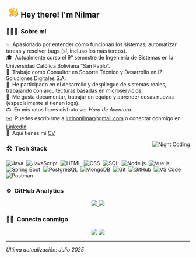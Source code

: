 <!--![Nilmar Lutino Banner]()-->

<img alt="Hand Wave" src="https://raw.githubusercontent.com/AVS1508/AVS1508/master/assets/Hand%20Wave.gif" width='40' align="left"/><h2>Hey there! I'm Nilmar</h2>

### 👨🏻‍💻 &nbsp;Sobre mí

💡 &nbsp;Apasionado por entender cómo funcionan los sistemas, automatizar tareas y resolver bugs (sí, incluso los más tercos).  
🎓 &nbsp;Actualmente curso el 9° semestre de Ingeniería de Sistemas en la Universidad Católica Boliviana “San Pablo”.  
🔧 &nbsp;Trabajo como Consultor en Soporte Técnico y Desarrollo en iZi Soluciones Digitales S.A.  
🚀 &nbsp;He participado en el desarrollo y despliegue de sistemas reales, trabajando con arquitecturas basadas en microservicios.  
💬 &nbsp;Me gusta documentar, trabajar en equipo y aprender cosas nuevas (especialmente si tienen logs).  
📺 &nbsp;En mis ratos libres disfruto ver *Hora de Aventura*.  
✉️ &nbsp;Puedes escribirme a lutinonilmar@gmail.com o conectar conmigo en [LinkedIn](https://www.linkedin.com/in/nilmar-lutino-silva-78918816b).  
📄 &nbsp;Aquí tienes mi [CV](https://drive.google.com/file/d/1aD5oJ1POIqnWp2gBfe0eFfHrbGBdKo8A/view?usp=sharing)

<img alt="Night Coding" src="https://media.tenor.com/dtYKyx_D6xMAAAAC/flotando-hora-de-aventura.gif" align="right"/>

### 🛠 &nbsp;Tech Stack

![Java](https://img.shields.io/badge/-Java-05122A?style=flat&logo=Java)&nbsp;
![JavaScript](https://img.shields.io/badge/-JavaScript-05122A?style=flat&logo=javascript)&nbsp;
![HTML](https://img.shields.io/badge/-HTML-05122A?style=flat&logo=HTML5)&nbsp;
![CSS](https://img.shields.io/badge/-CSS-05122A?style=flat&logo=CSS3)&nbsp;
![SQL](https://img.shields.io/badge/-SQL-05122A?style=flat&logo=mysql)&nbsp;
![Node.js](https://img.shields.io/badge/-Node.js-05122A?style=flat&logo=node.js)&nbsp;
![Vue.js](https://img.shields.io/badge/-Vue.js-05122A?style=flat&logo=vue.js)&nbsp;
![Spring Boot](https://img.shields.io/badge/-Spring%20Boot-05122A?style=flat&logo=spring)&nbsp;
![PostgreSQL](https://img.shields.io/badge/-PostgreSQL-05122A?style=flat&logo=postgresql)&nbsp;
![MongoDB](https://img.shields.io/badge/-MongoDB-05122A?style=flat&logo=mongodb)&nbsp;
![Git](https://img.shields.io/badge/-Git-05122A?style=flat&logo=git)&nbsp;
![GitHub](https://img.shields.io/badge/-GitHub-05122A?style=flat&logo=github)&nbsp;
![VS Code](https://img.shields.io/badge/-VS%20Code-05122A?style=flat&logo=visual-studio-code)&nbsp;
![Postman](https://img.shields.io/badge/-Postman-05122A?style=flat&logo=postman)&nbsp;

### ⚙️ &nbsp;GitHub Analytics

<p align="center">
<a href="https://github.com/nilmarlutino">
  <img height="180em" src="https://github-readme-stats-eight-theta.vercel.app/api?username=nilmarlutino&show_icons=true&theme=algolia&include_all_commits=true&count_private=true"/>
  <img height="180em" src="https://github-readme-stats-eight-theta.vercel.app/api/top-langs/?username=nilmarlutino&layout=compact&langs_count=8&theme=algolia"/>
</a>
</p>

### 🤝🏻 &nbsp;Conecta conmigo

<p align="center">
<a href="https://www.linkedin.com/in/nilmar-lutino-silva-78918816b"><img src="https://img.shields.io/badge/-LinkedIn-0077B5?style=flat&logo=Linkedin&logoColor=white"/></a>
<a href="mailto:lutinonilmar@gmail.com"><img src="https://img.shields.io/badge/-lutinonilmar@gmail.com-D14836?style=flat&logo=Gmail&logoColor=white"/></a>
</p>

---

*Última actualización: Julio 2025*
